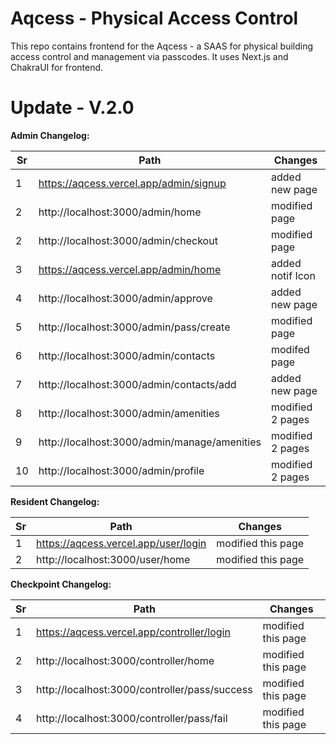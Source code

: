 # Aqcess - Physical Access Control

This repo contains frontend for the Aqcess - a SAAS for physical building access control and management via passcodes.  It uses Next.js and ChakraUI for frontend. 


# Update - V.2.0

**Admin Changelog:**

|Sr  |Path  |Changes
|--|--|--|
| 1 |https://aqcess.vercel.app/admin/signup  |added new page
|2|http://localhost:3000/admin/home|modified page|
|2|http://localhost:3000/admin/checkout|modified page|
|3|https://aqcess.vercel.app/admin/home|added notif Icon|
|4|http://localhost:3000/admin/approve|added new page|
|5|http://localhost:3000/admin/pass/create|modified page|
|6|http://localhost:3000/admin/contacts|modifed page|
|7|http://localhost:3000/admin/contacts/add|added new page
|8|http://localhost:3000/admin/amenities|modified 2 pages|
|9|http://localhost:3000/admin/manage/amenities|modified 2 pages|
|10|http://localhost:3000/admin/profile|modified 2 pages|

**Resident Changelog:**

|Sr  |Path  |Changes
|--|--|--|
| 1 |https://aqcess.vercel.app/user/login  |modified this page
|2|http://localhost:3000/user/home|modified this page|

**Checkpoint Changelog:**

|Sr  |Path  |Changes
|--|--|--|
| 1 |https://aqcess.vercel.app/controller/login  |modified this page
|2|http://localhost:3000/controller/home|modified this page|
|3|http://localhost:3000/controller/pass/success|modified this page
|4|http://localhost:3000/controller/pass/fail|modified this page


